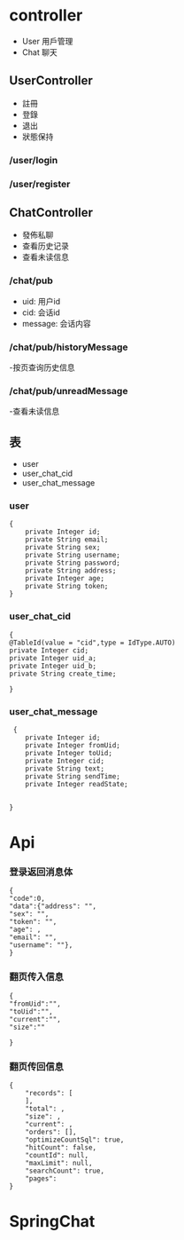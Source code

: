 # controller
- User 用戶管理
- Chat 聊天

## UserController
- 註冊
- 登錄
- 退出
- 狀態保持

### /user/login

### /user/register


## ChatController
- 發佈私聊
- 查看历史记录
- 查看未读信息

### /chat/pub

- uid: 用户id
- cid: 会话id
- message: 会话内容

### /chat/pub/historyMessage
-按页查询历史信息

### /chat/pub/unreadMessage
-查看未读信息


## 表
- user
- user_chat_cid
- user_chat_message
### user
```
{
    private Integer id;
    private String email;
    private String sex;
    private String username;
    private String password;
    private String address;
    private Integer age;
    private String token;
}
```
### user_chat_cid
```
{
@TableId(value = "cid",type = IdType.AUTO)
private Integer cid;
private Integer uid_a;
private Integer uid_b;
private String create_time;

}
```
### user_chat_message
```
 {
    private Integer id;
    private Integer fromUid;
    private Integer toUid;
    private Integer cid;
    private String text;
    private String sendTime;
    private Integer readState;


}
```
# Api

### 登录返回消息体
```
{
"code":0,
"data":{"address": "",
"sex": "",
"token": "",
"age": ,
"email": "",
"username": ""},
}
```
### 翻页传入信息
```
{
"fromUid":"",
"toUid":"",
"current":"",
"size":""

}
```
### 翻页传回信息
```
{
    "records": [
    ],
    "total": ,
    "size": ,
    "current": ,
    "orders": [],
    "optimizeCountSql": true,
    "hitCount": false,
    "countId": null,
    "maxLimit": null,
    "searchCount": true,
    "pages": 
}
```


# SpringChat

